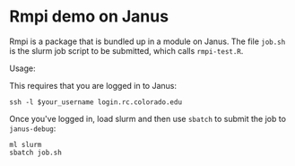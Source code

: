 # Rmpi demo on Janus

Rmpi is a package that is bundled up in a module on Janus. 
The file `job.sh` is the slurm job script to be submitted, which calls `rmpi-test.R`. 

Usage:

This requires that you are logged in to Janus:

```
ssh -l $your_username login.rc.colorado.edu
```

Once you've logged in, load slurm and then use `sbatch` to submit the job to `janus-debug`: 

```
ml slurm
sbatch job.sh
```

